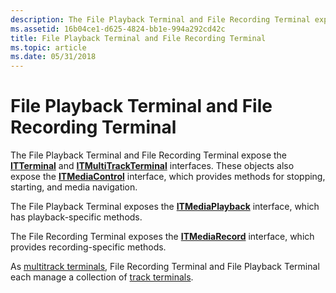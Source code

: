 ```yaml
---
description: The File Playback Terminal and File Recording Terminal expose the ITTerminal and ITMultiTrackTerminal interfaces. These objects also expose the ITMediaControl interface, which provides methods for stopping, starting, and media navigation.
ms.assetid: 16b04ce1-d625-4824-bb1e-994a292cd42c
title: File Playback Terminal and File Recording Terminal
ms.topic: article
ms.date: 05/31/2018
---
```


# File Playback Terminal and File Recording Terminal

The File Playback Terminal and File Recording Terminal expose the [**ITTerminal**](/windows/win32/api/tapi3if/nn-tapi3if-itterminal) and [**ITMultiTrackTerminal**](/windows/desktop/api/tapi3if/nn-tapi3if-itmultitrackterminal) interfaces. These objects also expose the [**ITMediaControl**](/windows/desktop/api/tapi3if/nn-tapi3if-itmediacontrol) interface, which provides methods for stopping, starting, and media navigation.

The File Playback Terminal exposes the [**ITMediaPlayback**](/windows/desktop/api/tapi3if/nn-tapi3if-itmediaplayback) interface, which has playback-specific methods.

The File Recording Terminal exposes the [**ITMediaRecord**](/windows/desktop/api/tapi3if/nn-tapi3if-itmediarecord) interface, which provides recording-specific methods.

As [multitrack terminals](multitrack-terminals.md), File Recording Terminal and File Playback Terminal each manage a collection of [track terminals](track-terminals.md).

 

 

